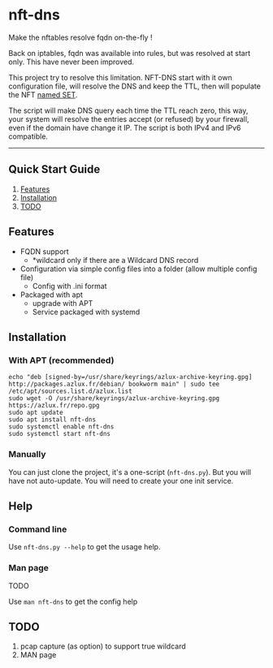 # nft-dns
Make the nftables resolve fqdn on-the-fly !

Back on iptables, fqdn was available into rules, but was resolved at start only. This have never been improved.

This project try to resolve this limitation.
NFT-DNS start with it own configuration file, will resolve the DNS and keep the TTL, then will populate the NFT [named SET](https://wiki.nftables.org/wiki-nftables/index.php/Sets#Named_sets_specifications).

The script will make DNS query each time the TTL reach zero, this way, your system will resolve the entries accept (or refused) by your firewall, even if the domain have change it IP.
The script is both IPv4 and IPv6 compatible.

-----
## Quick Start Guide
1. [Features](#features)
2. [Installation](#installation)
3. [TODO](#todo)

## Features
- FQDN support
   - *wildcard only if there are a Wildcard DNS record 
- Configuration via simple config files into a folder (allow multiple config file)
  - Config with .ini format 
- Packaged with apt
  - upgrade with APT 
  - Service packaged with systemd

## Installation
### With APT (recommended)
    echo "deb [signed-by=/usr/share/keyrings/azlux-archive-keyring.gpg] http://packages.azlux.fr/debian/ bookworm main" | sudo tee /etc/apt/sources.list.d/azlux.list
    sudo wget -O /usr/share/keyrings/azlux-archive-keyring.gpg  https://azlux.fr/repo.gpg
    sudo apt update
    sudo apt install nft-dns
    sudo systemctl enable nft-dns
    sudo systemctl start nft-dns

### Manually
You can just clone the project, it's a one-script (`nft-dns.py`). But you will have not auto-update.
You will need to create your one init service.

## Help
### Command line
Use `nft-dns.py --help` to get the usage help.

### Man page
TODO

Use `man nft-dns` to get the config help

## TODO
1. pcap capture (as option) to support true wildcard
2. MAN page
